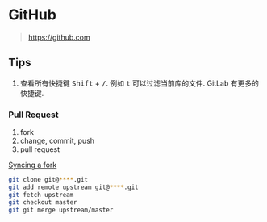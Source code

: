 # GitHub

> <https://github.com>

## Tips

1. 查看所有快捷键 <kbd>Shift</kbd> + <kbd>/</kbd>. 例如 <kbd>t</kbd> 可以过滤当前库的文件. GitLab 有更多的快捷键.

### Pull Request

1. fork
2. change, commit, push
3. pull request

[Syncing a fork](https://help.github.com/articles/syncing-a-fork/)

```bash
git clone git@****.git
git add remote upstream git@****.git
git fetch upstream
git checkout master
git git merge upstream/master
```
